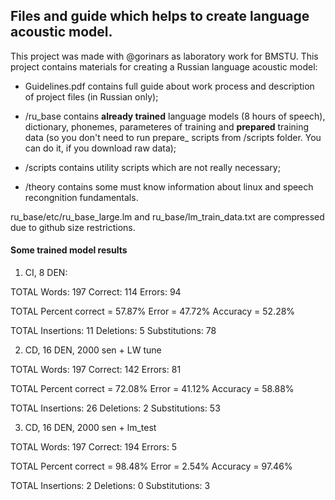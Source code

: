 ## Files and guide which helps to create language acoustic model.

This project was made with @gorinars as laboratory work for BMSTU.
This project contains materials for creating a Russian language acoustic model:

- Guidelines.pdf contains full guide about work process and description of project files (in Russian only);

- /ru_base contains **already trained** language models (8 hours of speech), dictionary, phonemes, parameteres of training and **prepared** training data (so you don't need to run prepare_ scripts from /scripts folder. You can do it, if you download raw data);

- /scripts contains utility scripts which are not really  necessary;

- /theory contains some must know information about linux and speech recongnition fundamentals.

ru_base/etc/ru_base_large.lm and ru_base/lm_train_data.txt are compressed due to github size restrictions.

#### Some trained model results
1) CI, 8 DEN: 

TOTAL Words: 197 Correct: 114 Errors: 94

TOTAL Percent correct = 57.87% Error = 47.72% Accuracy = 52.28%

TOTAL Insertions: 11 Deletions: 5 Substitutions: 78

2) CD, 16 DEN, 2000 sen + LW tune

TOTAL Words: 197 Correct: 142 Errors: 81

TOTAL Percent correct = 72.08% Error = 41.12% Accuracy = 58.88%

TOTAL Insertions: 26 Deletions: 2 Substitutions: 53

3) CD, 16 DEN, 2000 sen + lm_test

TOTAL Words: 197 Correct: 194 Errors: 5

TOTAL Percent correct = 98.48% Error = 2.54% Accuracy = 97.46%

TOTAL Insertions: 2 Deletions: 0 Substitutions: 3
